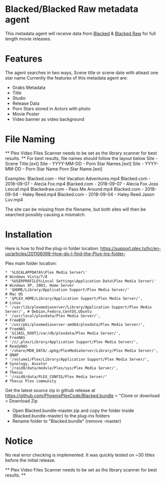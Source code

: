 # Blacked/Blacked Raw metadata agent

This metadata agent will receive data from [Blacked](https://blacked.com) & [Blacked Raw](https://blackedraw.com) for full length movie releases.

Features
============
The agent searches in two ways, Scene title or scene date with atleast one star name
Currently the features of this metadata agent are:
- Grabs Metadata
- Title
- Studio
- Release Data
- Porn Stars stored in Actors with photo
- Movie Poster
- Video banner as video background


File Naming
============
** Plex Video Files Scanner needs to be set as the library scanner for best results. **
For best results, file names should follow the layout below
Site - Scene Title.[ext]
Site - YYYY-MM-DD - Porn Star Names.[ext]
Site - YYYY-MM-DD - Porn Star Name Porn Star Name.[ext]

Examples:
Blacked.com - Hot Vacation Adventures.mp4
Blacked.com - 2018-09-07 - Alecia Fox.mp4
Blacked.com - 2018-09-07 - Alecia Fox Joss Lescaf.mp4
Blackedraw.com - Pass Me Around.mp4
Blacked.com - 2018-09-04 - Haley Reed.mp4
Blacked.com - 2018-09-04 - Haley Reed Jason Luv.mp4

The site can be missing from the filename, but both sites will then be searched possibly causing a mismatch.

Installation
============
Here is how to find the plug-in folder location:
https://support.plex.tv/hc/en-us/articles/201106098-How-do-I-find-the-Plug-Ins-folder-

Plex main folder location:

    * '%LOCALAPPDATA%\Plex Media Server\'                                        # Windows Vista/7/8
    * '%USERPROFILE%\Local Settings\Application Data\Plex Media Server\'         # Windows XP, 2003, Home Server
    * '$HOME/Library/Application Support/Plex Media Server/'                     # Mac OS
    * '$PLEX_HOME/Library/Application Support/Plex Media Server/',               # Linux
    * '/var/lib/plexmediaserver/Library/Application Support/Plex Media Server/', # Debian,Fedora,CentOS,Ubuntu
    * '/usr/local/plexdata/Plex Media Server/',                                  # FreeBSD
    * '/usr/pbi/plexmediaserver-amd64/plexdata/Plex Media Server/',              # FreeNAS
    * '${JAIL_ROOT}/var/db/plexdata/Plex Media Server/',                         # FreeNAS
    * '/c/.plex/Library/Application Support/Plex Media Server/',                 # ReadyNAS
    * '/share/MD0_DATA/.qpkg/PlexMediaServer/Library/Plex Media Server/',        # QNAP
    * '/volume1/Plex/Library/Application Support/Plex Media Server/',            # Synology, Asustor
    * '/raid0/data/module/Plex/sys/Plex Media Server/',                          # Thecus
    * '/raid0/data/PLEX_CONFIG/Plex Media Server/'                               # Thecus Plex community    

Get the latest source zip in github release at https://github.com/PhoenixPlexCode/Blacked.bundle > "Clone or download > Download Zip
- Open Blacked.bundle-master.zip and copy the folder inside (Blacked.bundle-master) to the plug-ins folders
- Rename folder to "Blacked.bundle" (remove -master)

Notice
============
No real error checking is implemented. It was quickly tested on ~30 titles before the initial release.

** Plex Video Files Scanner needs to be set as the library scanner for best results. **